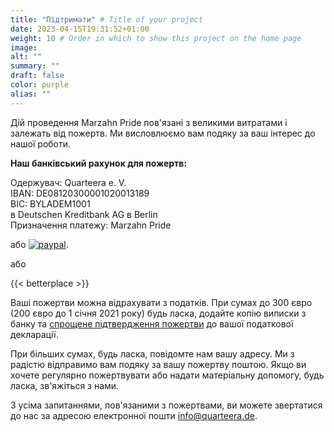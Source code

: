 ```yaml
---
title: "Підтримати" # Title of your project
date: 2023-04-15T19:31:52+01:00
weight: 10 # Order in which to show this project on the home page
image:
alt: ""
summary: ""
draft: false
color: purple
alias: ""
---
```

Дій проведення Marzahn Pride пов'язані з великими витратами і залежать від пожертв. Ми висловлюємо вам подяку за ваш інтерес до нашої роботи.

**Наш банківський рахунок для пожертв:**

Одержувач: Quarteera e. V.\
IBAN: DE08120300001020013189\
BIC: BYLADEM1001\
в Deutschen Kreditbank AG в Berlin\
Призначення платежу: Marzahn Pride

або [![paypal](https://www.paypalobjects.com/de_DE/DE/i/btn/btn_donateCC_LG.gif)](https://www.paypal.com/cgi-bin/webscr?cmd=_s-xclick&hosted_button_id=PP3MPFQ5C5VGL).

або

{{< betterplace >}}

Ваші пожертви можна відрахувати з податків. При сумах до 300 євро (200 євро до 1 січня 2021 року) будь ласка, додайте копію виписки з банку та [спрощене підтвердження пожертви](/Spendenbestaetigung.pdf) до вашої податкової декларації.

При більших сумах, будь ласка, повідомте нам вашу адресу. Ми з радістю відправимо вам подяку за вашу пожертву поштою. Якщо ви хочете регулярно пожертвувати або надати матеріальну допомогу, будь ласка, зв'яжіться з нами.

З усіма запитаннями, пов'язаними з пожертвами, ви можете звертатися до нас за адресою електронної пошти [info@quarteera.de](mailto:info@quarteera.de).